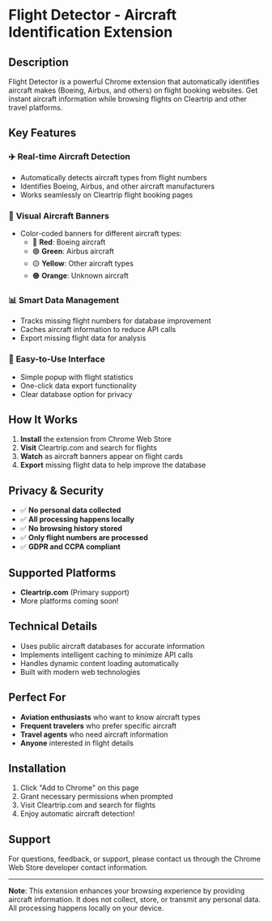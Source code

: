 # Flight Detector - Aircraft Identification Extension

## Description

Flight Detector is a powerful Chrome extension that automatically identifies aircraft makes (Boeing, Airbus, and others) on flight booking websites. Get instant aircraft information while browsing flights on Cleartrip and other travel platforms.

## Key Features

### ✈️ **Real-time Aircraft Detection**
- Automatically detects aircraft types from flight numbers
- Identifies Boeing, Airbus, and other aircraft manufacturers
- Works seamlessly on Cleartrip flight booking pages

### 🎨 **Visual Aircraft Banners**
- Color-coded banners for different aircraft types:
  - 🔴 **Red**: Boeing aircraft
  - 🟢 **Green**: Airbus aircraft
  - 🟡 **Yellow**: Other aircraft types
  - 🟠 **Orange**: Unknown aircraft

### 📊 **Smart Data Management**
- Tracks missing flight numbers for database improvement
- Caches aircraft information to reduce API calls
- Export missing flight data for analysis

### 🔧 **Easy-to-Use Interface**
- Simple popup with flight statistics
- One-click data export functionality
- Clear database option for privacy

## How It Works

1. **Install** the extension from Chrome Web Store
2. **Visit** Cleartrip.com and search for flights
3. **Watch** as aircraft banners appear on flight cards
4. **Export** missing flight data to help improve the database

## Privacy & Security

- ✅ **No personal data collected**
- ✅ **All processing happens locally**
- ✅ **No browsing history stored**
- ✅ **Only flight numbers are processed**
- ✅ **GDPR and CCPA compliant**

## Supported Platforms

- **Cleartrip.com** (Primary support)
- More platforms coming soon!

## Technical Details

- Uses public aircraft databases for accurate information
- Implements intelligent caching to minimize API calls
- Handles dynamic content loading automatically
- Built with modern web technologies

## Perfect For

- **Aviation enthusiasts** who want to know aircraft types
- **Frequent travelers** who prefer specific aircraft
- **Travel agents** who need aircraft information
- **Anyone** interested in flight details

## Installation

1. Click "Add to Chrome" on this page
2. Grant necessary permissions when prompted
3. Visit Cleartrip.com and search for flights
4. Enjoy automatic aircraft detection!

## Support

For questions, feedback, or support, please contact us through the Chrome Web Store developer contact information.

---

**Note**: This extension enhances your browsing experience by providing aircraft information. It does not collect, store, or transmit any personal data. All processing happens locally on your device. 